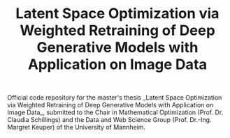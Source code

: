 
<p align="center">
  <b><font size="6"> Latent Space Optimization via Weighted Retraining of Deep Generative Models with Application on Image Data </font></b><br>
  <br><br>
</p>
Official code repository for the master's thesis _Latent Space Optimization via Weighted Retraining of Deep Generative Models with Application on Image Data_, submitted to the Chair in Mathematical Optimization (Prof. Dr. Claudia Schillings) and the Data and Web Science Group (Prof. Dr.-Ing. Margret Keuper) of the University of Mannheim.
